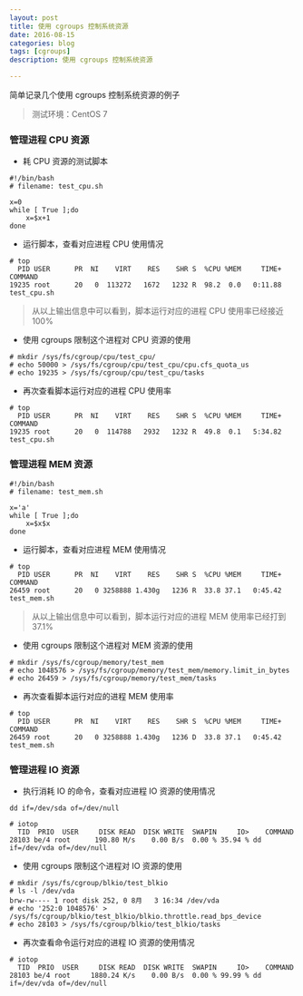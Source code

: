 ```yaml
---
layout: post
title: 使用 cgroups 控制系统资源
date: 2016-08-15
categories: blog
tags: [cgroups]
description: 使用 cgroups 控制系统资源

---
```


简单记录几个使用 cgroups 控制系统资源的例子

> 测试环境：CentOS 7

### 管理进程 CPU 资源

* 耗 CPU 资源的测试脚本

```
#!/bin/bash
# filename: test_cpu.sh

x=0
while [ True ];do
    x=$x+1
done
```

* 运行脚本，查看对应进程 CPU 使用情况

```
# top
  PID USER      PR  NI    VIRT    RES    SHR S  %CPU %MEM     TIME+ COMMAND         
19235 root      20   0  113272   1672   1232 R  98.2  0.0   0:11.88 test_cpu.sh
```

> 从以上输出信息中可以看到，脚本运行对应的进程 CPU 使用率已经接近 100%

* 使用 cgroups 限制这个进程对 CPU 资源的使用

```
# mkdir /sys/fs/cgroup/cpu/test_cpu/
# echo 50000 > /sys/fs/cgroup/cpu/test_cpu/cpu.cfs_quota_us
# echo 19235 > /sys/fs/cgroup/cpu/test_cpu/tasks
```

* 再次查看脚本运行对应的进程 CPU 使用率

```
# top
  PID USER      PR  NI    VIRT    RES    SHR S  %CPU %MEM     TIME+ COMMAND         
19235 root      20   0  114788   2932   1232 R  49.8  0.1   5:34.82 test_cpu.sh
```

### 管理进程 MEM 资源


```
#!/bin/bash
# filename: test_mem.sh

x='a'
while [ True ];do
    x=$x$x
done
```

* 运行脚本，查看对应进程 MEM 使用情况

```
# top
  PID USER      PR  NI    VIRT    RES    SHR S  %CPU %MEM     TIME+ COMMAND         
26459 root      20   0 3258888 1.430g   1236 R  33.8 37.1   0:45.42 test_mem.sh
```

> 从以上输出信息中可以看到，脚本运行对应的进程 MEM 使用率已经打到 37.1%

* 使用 cgroups 限制这个进程对 MEM 资源的使用

```
# mkdir /sys/fs/cgroup/memory/test_mem
# echo 1048576 > /sys/fs/cgroup/memory/test_mem/memory.limit_in_bytes
# echo 26459 > /sys/fs/cgroup/memory/test_mem/tasks
```

* 再次查看脚本运行对应的进程 MEM 使用率

```
# top
  PID USER      PR  NI    VIRT    RES    SHR S  %CPU %MEM     TIME+ COMMAND         
26459 root      20   0 3258888 1.430g   1236 D  33.8 37.1   0:45.42 test_mem.sh
```

### 管理进程 IO 资源

* 执行消耗 IO 的命令，查看对应进程 IO 资源的使用情况

```
dd if=/dev/sda of=/dev/null
```

```
# iotop
  TID  PRIO  USER     DISK READ  DISK WRITE  SWAPIN     IO>    COMMAND                       
28103 be/4 root      190.80 M/s    0.00 B/s  0.00 % 35.94 % dd if=/dev/vda of=/dev/null
```

* 使用 cgroups 限制这个进程对 IO 资源的使用

```
# mkdir /sys/fs/cgroup/blkio/test_blkio
# ls -l /dev/vda
brw-rw---- 1 root disk 252, 0 8月   3 16:34 /dev/vda
# echo '252:0 1048576' > /sys/fs/cgroup/blkio/test_blkio/blkio.throttle.read_bps_device
# echo 28103 > /sys/fs/cgroup/blkio/test_blkio/tasks
```

* 再次查看命令运行对应的进程 IO 资源的使用情况

```
# iotop
  TID  PRIO  USER     DISK READ  DISK WRITE  SWAPIN     IO>    COMMAND                 
28103 be/4 root     1880.24 K/s    0.00 B/s  0.00 % 99.99 % dd if=/dev/vda of=/dev/null
```
